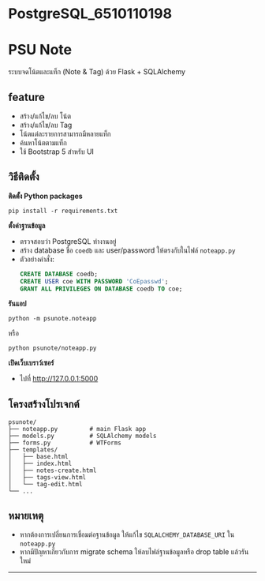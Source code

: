 # PostgreSQL_6510110198
# PSU Note

ระบบจดโน้ตและแท็ก (Note & Tag) ด้วย Flask + SQLAlchemy

## feature

- สร้าง/แก้ไข/ลบ โน้ต
- สร้าง/แก้ไข/ลบ Tag
- โน้ตแต่ละรายการสามารถมีหลายแท็ก
- ค้นหาโน้ตตามแท็ก
- ใช้ Bootstrap 5 สำหรับ UI

## วิธีติดตั้ง

**ติดตั้ง Python packages**
   ```
   pip install -r requirements.txt
   ```

**ตั้งค่าฐานข้อมูล**
   - ตรวจสอบว่า PostgreSQL ทำงานอยู่
   - สร้าง database ชื่อ `coedb` และ user/password ให้ตรงกับในไฟล์ `noteapp.py`
   - ตัวอย่างคำสั่ง:
     ```sql
     CREATE DATABASE coedb;
     CREATE USER coe WITH PASSWORD 'CoEpasswd';
     GRANT ALL PRIVILEGES ON DATABASE coedb TO coe;
     ```
**รันแอป**
   ```
   python -m psunote.noteapp
   ```
   หรือ
   ```
   python psunote/noteapp.py
   ```
**เปิดเว็บเบราว์เซอร์**
   - ไปที่ http://127.0.0.1:5000

## โครงสร้างโปรเจกต์

```
psunote/
├── noteapp.py         # main Flask app
├── models.py          # SQLAlchemy models
├── forms.py           # WTForms
├── templates/
│   ├── base.html
│   ├── index.html
│   ├── notes-create.html
│   ├── tags-view.html
│   └── tag-edit.html
└── ...
```

## หมายเหตุ

- หากต้องการเปลี่ยนการเชื่อมต่อฐานข้อมูล ให้แก้ไข `SQLALCHEMY_DATABASE_URI` ใน `noteapp.py`
- หากมีปัญหาเกี่ยวกับการ migrate schema ให้ลบไฟล์ฐานข้อมูลหรือ drop table แล้วรันใหม่

---


